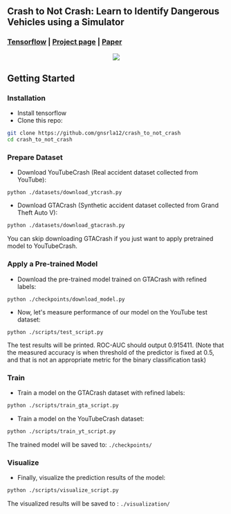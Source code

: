 ## Crash to Not Crash: Learn to Identify Dangerous Vehicles using a Simulator
### [Tensorflow](https://github.com/gnsrla12/CrashToNotCrash_code) | [Project page](https://sites.google.com/view/crash-to-not-crash) |   [Paper](http://csuh.kaist.ac.kr/Suh_Crash_AAAI.pdf)

<p align="center">
  <img src="movie.gif">
</p>

## Getting Started
### Installation
- Install tensorflow
- Clone this repo:
```bash
git clone https://github.com/gnsrla12/crash_to_not_crash
cd crash_to_not_crash
```

### Prepare Dataset
- Download YouTubeCrash (Real accident dataset collected from YouTube):
```
python ./datasets/download_ytcrash.py
```
- Download GTACrash (Synthetic accident dataset collected from Grand Theft Auto V):
```bash
python ./datasets/download_gtacrash.py
```
You can skip downloading GTACrash if you just want to apply pretrained model to YouTubeCrash.

### Apply a Pre-trained Model
- Download the pre-trained model trained on GTACrash with refined labels:
```
python ./checkpoints/download_model.py
```
- Now, let's measure performance of our model on the YouTube test dataset:
```
python ./scripts/test_script.py
```
The test results will be printed. ROC-AUC should output 0.915411. (Note that the measured accuracy is when threshold of the predictor is fixed at 0.5, and that is not an appropriate metric for the binary classification task)

### Train
- Train a model on the GTACrash dataset with refined labels:
```bash
python ./scripts/train_gta_script.py
```

- Train a model on the YouTubeCrash dataset:
```bash
python ./scripts/train_yt_script.py
```

The trained model will be saved to: `./checkpoints/`

### Visualize
- Finally, visualize the prediction results of the model:
```bash
python ./scripts/visualize_script.py
```
The visualized results will be saved to : `./visualization/`

